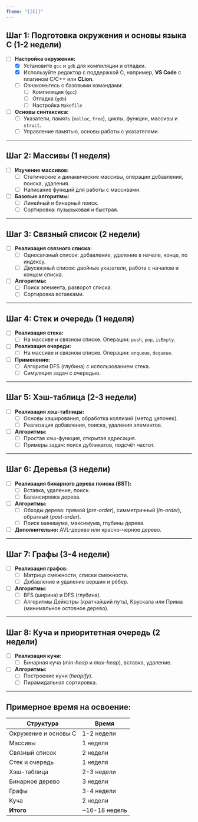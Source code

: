 ```yaml
---
Theme: "[[C]]"
---
```

## Шаг 1: Подготовка окружения и основы языка C (1-2 недели)

- [ ] **Настройка окружения:**
  - [x] Установите `gcc` и `gdb` для компиляции и отладки.
  - [x] Используйте редактор с поддержкой C, например, **VS Code** с плагином C/C++ или **CLion**.
  - [ ] Ознакомьтесь с базовыми командами:
    - [ ] Компиляция (`gcc`)
    - [ ] Отладка (`gdb`)
    - [ ] Настройка `Makefile`
- [ ] **Основы синтаксиса:**
  - [ ] Указатели, память (`malloc`, `free`), циклы, функции, массивы и `struct`.
  - [ ] Управление памятью, основы работы с указателями.

---

## Шаг 2: Массивы (1 неделя)
- [ ] **Изучение массивов:**
  - [ ] Статические и динамические массивы, операции добавления, поиска, удаления.
  - [ ] Написание функций для работы с массивами.
- [ ] **Базовые алгоритмы:**
  - [ ] Линейный и бинарный поиск.
  - [ ] Сортировка: пузырьковая и быстрая.

---

## Шаг 3: Связный список (2 недели)
- [ ] **Реализация связного списка:**
  - [ ] Односвязный список: добавление, удаление в начале, конце, по индексу.
  - [ ] Двусвязный список: двойные указатели, работа с началом и концом списка.
- [ ] **Алгоритмы:**
  - [ ] Поиск элемента, разворот списка.
  - [ ] Сортировка вставками.

---

## Шаг 4: Стек и очередь (1 неделя)
- [ ] **Реализация стека:**
  - [ ] На массиве и связном списке. Операции: `push`, `pop`, `isEmpty`.
- [ ] **Реализация очереди:**
  - [ ] На массиве и связном списке. Операции: `enqueue`, `dequeue`.
- [ ] **Применение:**
  - [ ] Алгоритм DFS (глубина) с использованием стека.
  - [ ] Симуляция задач с очередью.

---

## Шаг 5: Хэш-таблица (2-3 недели)
- [ ] **Реализация хэш-таблицы:**
  - [ ] Основы хэширования, обработка коллизий (метод цепочек).
  - [ ] Реализация добавления, поиска, удаления элементов.
- [ ] **Алгоритмы:**
  - [ ] Простая хэш-функция, открытая адресация.
  - [ ] Примеры задач: поиск дубликатов, подсчёт частот.

---

## Шаг 6: Деревья (3 недели)
- [ ] **Реализация бинарного дерева поиска (BST):**
  - [ ] Вставка, удаление, поиск.
  - [ ] Балансировка дерева.
- [ ] **Алгоритмы:**
  - [ ] Обходы дерева: прямой (*pre-order*), симметричный (*in-order*), обратный (*post-order*).
  - [ ] Поиск минимума, максимума, глубины дерева.
- [ ] **Дополнительно:** AVL-дерево или красно-черное дерево.

---

## Шаг 7: Графы (3-4 недели)
- [ ] **Реализация графов:**
  - [ ] Матрица смежности, списки смежности.
  - [ ] Добавление и удаление вершин и рёбер.
- [ ] **Алгоритмы:**
  - [ ] BFS (ширина) и DFS (глубина).
  - [ ] Алгоритмы Дейкстры (кратчайший путь), Крускала или Прима (минимальное остовное дерево).

---

## Шаг 8: Куча и приоритетная очередь (2 недели)
- [ ] **Реализация кучи:**
  - [ ] Бинарная куча (*min-heap* и *max-heap*), вставка, удаление.
- [ ] **Алгоритмы:**
  - [ ] Построение кучи (*heapify*).
  - [ ] Пирамидальная сортировка.

---

## Примерное время на освоение:

| **Структура**              | **Время**       |
|----------------------------|-----------------|
| Окружение и основы C       | 1-2 недели      |
| Массивы                    | 1 неделя        |
| Связный список             | 2 недели        |
| Стек и очередь             | 1 неделя        |
| Хэш-таблица                | 2-3 недели      |
| Бинарное дерево            | 3 недели        |
| Графы                      | 3-4 недели      |
| Куча                       | 2 недели        |
| **Итого**                  | ~16-18 недель   |
